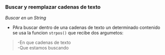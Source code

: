 ### Buscar y reemplazar cadenas de texto

_Buscar en un String_

- PAra buscar dentro de una cadenas de texto un determinado contenido se usa la funcion `strpos()` que recibe dos argumetos:

>-En que cadenas de texto<br>
>-Que estamos buscando<br>


